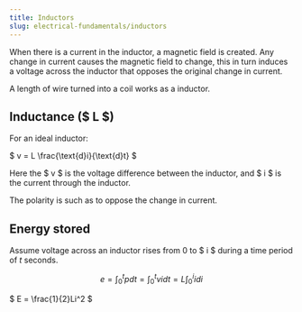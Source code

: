 ```yaml
---
title: Inductors
slug: electrical-fundamentals/inductors
---
```


When there is a current in the inductor, a magnetic field is created. Any change
in current causes the magnetic field to change, this in turn induces a voltage
across the inductor that opposes the original change in current.

A length of wire turned into a coil works as a inductor.

## Inductance ($ L $)

For an ideal inductor:

$ v = L \frac{\text{d}i}{\text{d}t} $

Here the $ v $ is the voltage difference between the inductor, and $ i $ is the
current through the inductor.

The polarity is such as to oppose the change in current.

## Energy stored

Assume voltage across an inductor rises from $0$ to $ i $ during a time period
of $t$ seconds.

```math
e = \int_{0}^{t} p dt = \int_{0}^{t} vi dt = L \int_{0}^{i} i di
```

$ E = \frac{1}{2}Li^2 $
